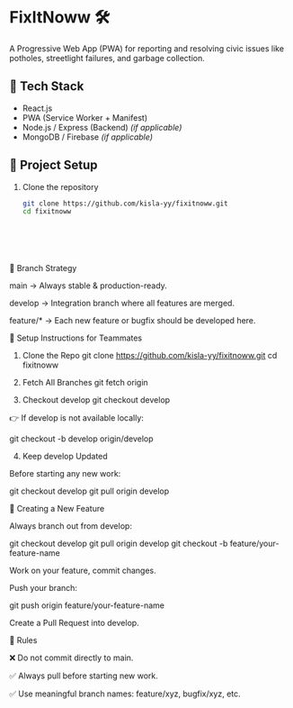 # FixItNoww 🛠️

A Progressive Web App (PWA) for reporting and resolving civic issues like potholes, streetlight failures, and garbage collection.

## 🚀 Tech Stack
- React.js
- PWA (Service Worker + Manifest)
- Node.js / Express (Backend) *(if applicable)*
- MongoDB / Firebase *(if applicable)*

## 📂 Project Setup
1. Clone the repository
   ```bash
   git clone https://github.com/kisla-yy/fixitnoww.git
   cd fixitnoww







📌 Branch Strategy

main → Always stable & production-ready.

develop → Integration branch where all features are merged.

feature/* → Each new feature or bugfix should be developed here.

🔹 Setup Instructions for Teammates
1. Clone the Repo
git clone https://github.com/kisla-yy/fixitnoww.git
cd fixitnoww

2. Fetch All Branches
git fetch origin

3. Checkout develop
git checkout develop


👉 If develop is not available locally:

git checkout -b develop origin/develop

4. Keep develop Updated

Before starting any new work:

git checkout develop
git pull origin develop

🔹 Creating a New Feature

Always branch out from develop:

git checkout develop
git pull origin develop
git checkout -b feature/your-feature-name


Work on your feature, commit changes.

Push your branch:

git push origin feature/your-feature-name


Create a Pull Request into develop.

🔹 Rules

❌ Do not commit directly to main.

✅ Always pull before starting new work.

✅ Use meaningful branch names: feature/xyz, bugfix/xyz, etc.